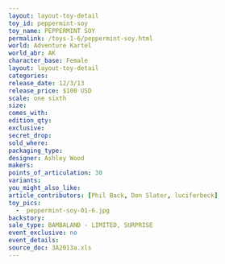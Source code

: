 ```yaml
---
layout: layout-toy-detail 
toy_id: peppermint-soy
toy_name: PEPPERMINT SOY
permalink: /toys-1-6/peppermint-soy.html
world: Adventure Kartel
world_abr: AK
character_base: Female
layout: layout-toy-detail
categories: 
release_date: 12/3/13
release_price: $100 USD
scale: one sixth
size: 
comes_with: 
edition_qty: 
exclusive: 
secret_drop: 
sold_where: 
packaging_type: 
designer: Ashley Wood
makers: 
points_of_articulation: 30
variants: 
you_might_also_like: 
article_contributors: [Phil Back, Don Slater, luciferbeck]
toy_pics: 
  -  peppermint-soy-01-6.jpg
backstory: 
sale_type: BAMBALAND - LIMITED, SURPRISE
event_exclusive: no
event_details: 
source_doc: 3A2013a.xls
---
```

